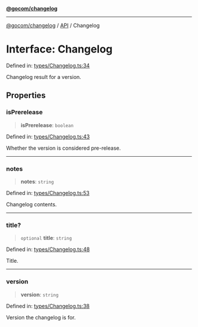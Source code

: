 [**@gocom/changelog**](../README.md)

***

[@gocom/changelog](../README.md) / [API](../Public/API.md) / Changelog

# Interface: Changelog

Defined in: [types/Changelog.ts:34](https://github.com/gocom/changelog/blob/273a35e19d0a002311dc0734fb57ae60d0ae927d/src/types/Changelog.ts#L34)

Changelog result for a version.

## Properties

### isPrerelease

> **isPrerelease**: `boolean`

Defined in: [types/Changelog.ts:43](https://github.com/gocom/changelog/blob/273a35e19d0a002311dc0734fb57ae60d0ae927d/src/types/Changelog.ts#L43)

Whether the version is considered pre-release.

***

### notes

> **notes**: `string`

Defined in: [types/Changelog.ts:53](https://github.com/gocom/changelog/blob/273a35e19d0a002311dc0734fb57ae60d0ae927d/src/types/Changelog.ts#L53)

Changelog contents.

***

### title?

> `optional` **title**: `string`

Defined in: [types/Changelog.ts:48](https://github.com/gocom/changelog/blob/273a35e19d0a002311dc0734fb57ae60d0ae927d/src/types/Changelog.ts#L48)

Title.

***

### version

> **version**: `string`

Defined in: [types/Changelog.ts:38](https://github.com/gocom/changelog/blob/273a35e19d0a002311dc0734fb57ae60d0ae927d/src/types/Changelog.ts#L38)

Version the changelog is for.
